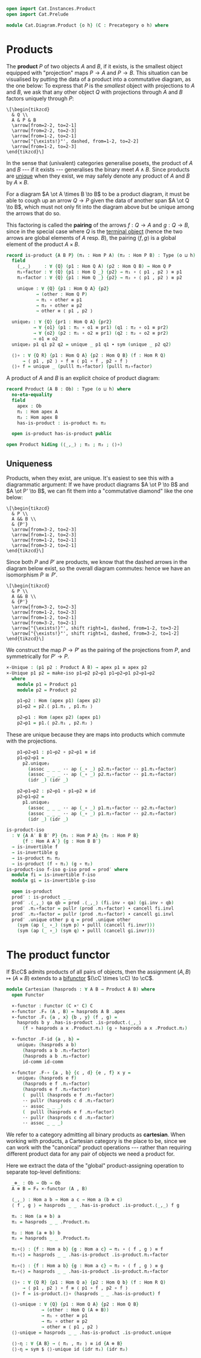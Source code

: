 ```agda
open import Cat.Instances.Product
open import Cat.Prelude

module Cat.Diagram.Product {o h} (C : Precategory o h) where
```

<!--
```agda
open import Cat.Reasoning C
private variable
  A B a b c d : Ob
```
-->

# Products

The **product** $P$ of two objects $A$ and $B$, if it exists, is the
smallest object equipped with "projection" maps $P \to A$ and $P \to B$.
This situation can be visualised by putting the data of a product into a
commutative diagram, as the one below: To express that $P$ is the
_smallest_ object with projections to $A$ and $B$, we ask that any other
object $Q$ with projections through $A$ and $B$ factors uniquely through
$P$:

~~~{.quiver}
\[\begin{tikzcd}
  & Q \\
  A & P & B
  \arrow[from=2-2, to=2-1]
  \arrow[from=2-2, to=2-3]
  \arrow[from=1-2, to=2-1]
  \arrow["{\exists!}"', dashed, from=1-2, to=2-2]
  \arrow[from=1-2, to=2-3]
\end{tikzcd}\]
~~~

In the sense that (univalent) categories generalise posets, the product
of $A$ and $B$ --- if it exists --- generalises the binary meet
$A \wedge B$. Since products are [unique](#uniqueness) when they exist,
we may safely denote any product of $A$ and $B$ by $A \times B$.

For a diagram $A \ot A \times B \to B$ to be a product diagram, it must
be able to cough up an arrow $Q \to P$ given the data of another span $A
\ot Q \to B$, which must not only fit into the diagram above but be
unique among the arrows that do so.

This factoring is called the **pairing** of the arrows $f : Q \to A$ and
$g : Q \to B$, since in the special case where $Q$ is the [terminal
object] (hence the two arrows are global elements of $A$ resp. $B$), the
pairing $\langle f, g \rangle$ is a global element of the product $A
\times B$.

[terminal object]: Cat.Diagram.Terminal.html

```agda
record is-product {A B P} (π₁ : Hom P A) (π₂ : Hom P B) : Type (o ⊔ h) where
  field
    ⟨_,_⟩     : ∀ {Q} (p1 : Hom Q A) (p2 : Hom Q B) → Hom Q P
    π₁∘factor : ∀ {Q} {p1 : Hom Q _} {p2} → π₁ ∘ ⟨ p1 , p2 ⟩ ≡ p1
    π₂∘factor : ∀ {Q} {p1 : Hom Q _} {p2} → π₂ ∘ ⟨ p1 , p2 ⟩ ≡ p2

    unique : ∀ {Q} {p1 : Hom Q A} {p2}
           → (other : Hom Q P)
           → π₁ ∘ other ≡ p1
           → π₂ ∘ other ≡ p2
           → other ≡ ⟨ p1 , p2 ⟩

  unique₂ : ∀ {Q} {pr1 : Hom Q A} {pr2}
          → ∀ {o1} (p1 : π₁ ∘ o1 ≡ pr1) (q1 : π₂ ∘ o1 ≡ pr2)
          → ∀ {o2} (p2 : π₁ ∘ o2 ≡ pr1) (q2 : π₂ ∘ o2 ≡ pr2)
          → o1 ≡ o2
  unique₂ p1 q1 p2 q2 = unique _ p1 q1 ∙ sym (unique _ p2 q2)

  ⟨⟩∘ : ∀ {Q R} {p1 : Hom Q A} {p2 : Hom Q B} (f : Hom R Q)
      → ⟨ p1 , p2 ⟩ ∘ f ≡ ⟨ p1 ∘ f , p2 ∘ f ⟩
  ⟨⟩∘ f = unique _ (pulll π₁∘factor) (pulll π₂∘factor)
```

A product of $A$ and $B$ is an explicit choice of product diagram:

```agda
record Product (A B : Ob) : Type (o ⊔ h) where
  no-eta-equality
  field
    apex : Ob
    π₁ : Hom apex A
    π₂ : Hom apex B
    has-is-product : is-product π₁ π₂

  open is-product has-is-product public

open Product hiding (⟨_,_⟩ ; π₁ ; π₂ ; ⟨⟩∘)
```

## Uniqueness

Products, when they exist, are unique. It's easiest to see this with a
diagrammatic argument: If we have product diagrams $A \ot P \to B$ and
$A \ot P' \to B$, we can fit them into a "commutative diamond" like the
one below:

~~~{.quiver .tall-1}
\[\begin{tikzcd}
  & P \\
  A && B \\
  & {P'}
  \arrow[from=3-2, to=2-3]
  \arrow[from=1-2, to=2-3]
  \arrow[from=1-2, to=2-1]
  \arrow[from=3-2, to=2-1]
\end{tikzcd}\]
~~~

Since both $P$ and $P'$ are products, we know that the dashed arrows in
the diagram below exist, so the overall diagram commutes: hence we have
an isomorphism $P \cong P'$.

~~~{.quiver .tall-1}
\[\begin{tikzcd}
  & P \\
  A && B \\
  & {P'}
  \arrow[from=3-2, to=2-3]
  \arrow[from=1-2, to=2-3]
  \arrow[from=1-2, to=2-1]
  \arrow[from=3-2, to=2-1]
  \arrow["{\exists!}"', shift right=1, dashed, from=1-2, to=3-2]
  \arrow["{\exists!}"', shift right=1, dashed, from=3-2, to=1-2]
\end{tikzcd}\]
~~~

We construct the map $P \to P'$ as the pairing of the projections from
$P$, and symmetrically for $P' \to P$.

```agda
×-Unique : (p1 p2 : Product A B) → apex p1 ≅ apex p2
×-Unique p1 p2 = make-iso p1→p2 p2→p1 p1→p2→p1 p2→p1→p2
  where
    module p1 = Product p1
    module p2 = Product p2

    p1→p2 : Hom (apex p1) (apex p2)
    p1→p2 = p2.⟨ p1.π₁ , p1.π₂ ⟩

    p2→p1 : Hom (apex p2) (apex p1)
    p2→p1 = p1.⟨ p2.π₁ , p2.π₂ ⟩
```

These are unique because they are maps into products which commute with
the projections.

```agda
    p1→p2→p1 : p1→p2 ∘ p2→p1 ≡ id
    p1→p2→p1 =
      p2.unique₂
        (assoc _ _ _ ·· ap (_∘ _) p2.π₁∘factor ·· p1.π₁∘factor)
        (assoc _ _ _ ·· ap (_∘ _) p2.π₂∘factor ·· p1.π₂∘factor)
        (idr _) (idr _)

    p2→p1→p2 : p2→p1 ∘ p1→p2 ≡ id
    p2→p1→p2 =
      p1.unique₂
        (assoc _ _ _ ·· ap (_∘ _) p1.π₁∘factor ·· p2.π₁∘factor)
        (assoc _ _ _ ·· ap (_∘ _) p1.π₂∘factor ·· p2.π₂∘factor)
        (idr _) (idr _)

is-product-iso
  : ∀ {A A′ B B′ P} {π₁ : Hom P A} {π₂ : Hom P B}
      {f : Hom A A′} {g : Hom B B′}
  → is-invertible f
  → is-invertible g
  → is-product π₁ π₂
  → is-product (f ∘ π₁) (g ∘ π₂)
is-product-iso f-iso g-iso prod = prod′ where
  module fi = is-invertible f-iso
  module gi = is-invertible g-iso

  open is-product
  prod′ : is-product _ _
  prod′ .⟨_,_⟩ qa qb = prod .⟨_,_⟩ (fi.inv ∘ qa) (gi.inv ∘ qb)
  prod′ .π₁∘factor = pullr (prod .π₁∘factor) ∙ cancell fi.invl
  prod′ .π₂∘factor = pullr (prod .π₂∘factor) ∙ cancell gi.invl
  prod′ .unique other p q = prod .unique other
    (sym (ap (_ ∘_) (sym p) ∙ pulll (cancell fi.invr)))
    (sym (ap (_ ∘_) (sym q) ∙ pulll (cancell gi.invr)))
```

# The product functor

If $\cC$ admits products of all pairs of objects, then the assignment
$(A, B) \mapsto (A \times B)$ extends to a [bifunctor] $(\cC \times
\cC) \to \cC$.

[bifunctor]: Cat.Functor.Bifunctor.html

```agda
module Cartesian (hasprods : ∀ A B → Product A B) where
  open Functor

  ×-functor : Functor (C ×ᶜ C) C
  ×-functor .F₀ (A , B) = hasprods A B .apex
  ×-functor .F₁ {a , x} {b , y} (f , g) =
    hasprods b y .has-is-product .is-product.⟨_,_⟩
      (f ∘ hasprods a x .Product.π₁) (g ∘ hasprods a x .Product.π₂)

  ×-functor .F-id {a , b} =
    unique₂ (hasprods a b)
      (hasprods a b .π₁∘factor)
      (hasprods a b .π₂∘factor)
      id-comm id-comm

  ×-functor .F-∘ {a , b} {c , d} {e , f} x y =
    unique₂ (hasprods e f)
      (hasprods e f .π₁∘factor)
      (hasprods e f .π₂∘factor)
      (  pulll (hasprods e f .π₁∘factor)
      ·· pullr (hasprods c d .π₁∘factor)
      ·· assoc _ _ _)
      (  pulll (hasprods e f .π₂∘factor)
      ·· pullr (hasprods c d .π₂∘factor)
      ·· assoc _ _ _)
```

We refer to a category admitting all binary products as **cartesian**.
When working with products, a Cartesian category is the place to be,
since we can work with the "canonical" product operations --- rather
than requiring different product data for any pair of objects we need a
product for.

Here we extract the data of the "global" product-assigning operation to
separate top-level definitions:

```agda
  _⊗_ : Ob → Ob → Ob
  A ⊗ B = F₀ ×-functor (A , B)

  ⟨_,_⟩ : Hom a b → Hom a c → Hom a (b ⊗ c)
  ⟨ f , g ⟩ = hasprods _ _ .has-is-product .is-product.⟨_,_⟩ f g

  π₁ : Hom (a ⊗ b) a
  π₁ = hasprods _ _ .Product.π₁

  π₂ : Hom (a ⊗ b) b
  π₂ = hasprods _ _ .Product.π₂

  π₁∘⟨⟩ : {f : Hom a b} {g : Hom a c} → π₁ ∘ ⟨ f , g ⟩ ≡ f
  π₁∘⟨⟩ = hasprods _ _ .has-is-product .is-product.π₁∘factor

  π₂∘⟨⟩ : {f : Hom a b} {g : Hom a c} → π₂ ∘ ⟨ f , g ⟩ ≡ g
  π₂∘⟨⟩ = hasprods _ _ .has-is-product .is-product.π₂∘factor

  ⟨⟩∘ : ∀ {Q R} {p1 : Hom Q a} {p2 : Hom Q b} (f : Hom R Q)
      → ⟨ p1 , p2 ⟩ ∘ f ≡ ⟨ p1 ∘ f , p2 ∘ f ⟩
  ⟨⟩∘ f = is-product.⟨⟩∘ (hasprods _ _ .has-is-product) f

  ⟨⟩-unique : ∀ {Q} {p1 : Hom Q A} {p2 : Hom Q B}
             → (other : Hom Q (A ⊗ B))
             → π₁ ∘ other ≡ p1
             → π₂ ∘ other ≡ p2
             → other ≡ ⟨ p1 , p2 ⟩
  ⟨⟩-unique = hasprods _ _ .has-is-product .is-product.unique

  ⟨⟩-η : ∀ {A B} → ⟨ π₁ , π₂ ⟩ ≡ id {A ⊗ B}
  ⟨⟩-η = sym $ ⟨⟩-unique id (idr π₁) (idr π₂)
```
